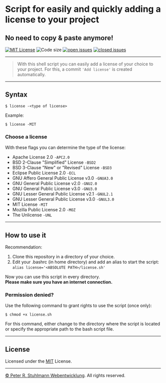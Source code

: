 # Script for easily and quickly adding a license to your project
## No need to copy & paste anymore!

[![MIT License](https://img.shields.io/github/license/peter-stuhlmann/QuicklyAddLicenses.svg)](https://github.com/peter-stuhlmann/QuicklyAddLicenses/blob/master/LICENSE) 
![Code size](https://img.shields.io/github/languages/code-size/peter-stuhlmann/QuicklyAddLicenses.svg)
[![open issues](https://img.shields.io/github/issues/peter-stuhlmann/QuicklyAddLicenses.svg)](https://github.com/peter-stuhlmann/QuicklyAddLicenses/issues?q=is%3Aopen+is%3Aissue)
[![closed issues](https://img.shields.io/github/issues-closed/peter-stuhlmann/QuicklyAddLicenses.svg)](https://github.com/peter-stuhlmann/QuicklyAddLicenses/issues?q=is%3Aissue+is%3Aclosed)

---
> With this shell script you can easily add a license of your choice to your project. For this, a commit ```'Add license'``` is created automatically.
---

## Syntax

```
$ license -<type of license>
```

Example:
```
$ license -MIT
```

### Choose a license

With these flags you can determine the type of the license:

- Apache License 2.0 ```-APC2.0```   
- BSD 2-Clause "Simplified" License ```-BSD2```    
- BSD 3-Clause "New" or "Revised" License ```-BSD3```   
- Eclipse Public License 2.0 ```-ECL```   
- GNU Affero General Public License v3.0 ```-GNUA3.0```   
- GNU General Public License v2.0 ```-GNU2.0```
- GNU General Public License v3.0 ```-GNU3.0```
- GNU Lesser General Public License v2.1 ```-GNUL2.1```
- GNU Lesser General Public License v3.0 ```-GNUL3.0``` 
- MIT License ```-MIT```
- Mozilla Public License 2.0 ```-MOZ```
- The Unlicense ```-UNL```

---

## How to use it

Recommendation: 
1. Clone this repository in a directory of your choice.
2. Edit your .bashrc (in home directory) and add an alias to start the script:   
    ```alias license='<ABSOLUTE PATH>/license.sh'```

Now you can use this script in every directory.  
**Please make sure you have an internet connection.**

### Permission denied?

Use the following command to grant rights to use the script (once only):

```
$ chmod +x license.sh
```
For this command, either change to the directory where the script is located or specify the appropriate path to the bash script file.

---

## License

Licensed under the [MIT](https://github.com/peter-stuhlmann/QuicklyAddLicenses/blob/master/LICENSE) License.   

---

[&copy; Peter R. Stuhlmann Webentwicklung](https://peter-stuhlmann-webentwicklung.de). All rights reserved.
